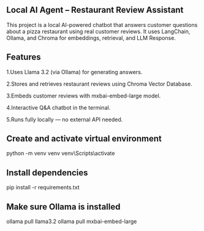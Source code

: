 ## Local AI Agent – Restaurant Review Assistant

This project is a local AI-powered chatbot that answers customer questions about a pizza restaurant using real customer reviews. It uses LangChain, Ollama, and Chroma for embeddings, retrieval, and LLM Response.

## Features

1.Uses Llama 3.2 (via Ollama) for generating answers.

2.Stores and retrieves restaurant reviews using Chroma Vector Database.

3.Embeds customer reviews with mxbai-embed-large model.

4.Interactive Q&A chatbot in the terminal.

5.Runs fully locally — no external API needed.

## Create and activate virtual environment

 python -m venv venv
 venv\Scripts\activate 

## Install dependencies

pip install -r requirements.txt

## Make sure Ollama is installed

ollama pull llama3.2
ollama pull mxbai-embed-large
